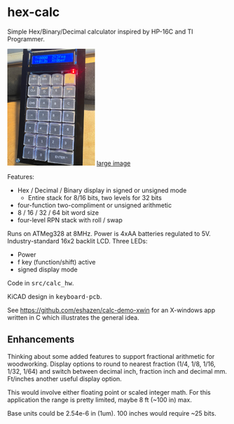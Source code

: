 # hex-calc

Simple Hex/Binary/Decimal calculator inspired by HP-16C and TI Programmer.

![front view](pix/front_sm.jpg)
[large image](pix/front.jpg)

Features:

* Hex / Decimal / Binary display in signed or unsigned mode
  * Entire stack for 8/16 bits, two levels for 32 bits
* four-function two-compliment or unsigned arithmetic
* 8 / 16 / 32 / 64 bit word size
* four-level RPN stack with roll / swap

Runs on ATMeg328 at 8MHz.  Power is 4xAA batteries regulated to 5V.
Industry-standard 16x2 backlit LCD.  Three LEDs:

* Power
* f key (function/shift) active
* signed display mode

Code in <tt>src/calc_hw</tt>.

KiCAD design in <tt>keyboard-pcb</tt>.

See https://github.com/eshazen/calc-demo-xwin for an X-windows
app written in C which illustrates the general idea.

## Enhancements

Thinking about some added features to support fractional arithmetic
for woodworking.  Display options to round to nearest fraction (1/4,
1/8, 1/16, 1/32, 1/64) and switch between decimal inch, fraction inch
and decimal mm.  Ft/inches another useful display option.

This would involve either floating point or scaled integer math.
For this application the range is pretty limited, maybe 8 ft (~100 in)
max.

Base units could be 2.54e-6 in (1um).  100 inches would require ~25
bits.  


